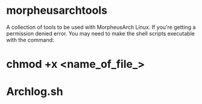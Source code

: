 # morpheusarchtools
A collection of tools to be used with MorpheusArch Linux. If you're getting a permission denied error. You may need to make the shell scripts executable with the command:
# chmod +x <name_of_file_>

# Archlog.sh
